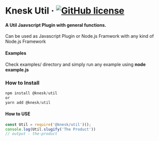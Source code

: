 # Knesk Util &middot; [![GitHub license](https://img.shields.io/badge/license-MIT-blue.svg)](https://github.com/knesklab/util/blob/master/LICENSE)


#### A Util Jaavscript Plugin with general functions.
Can be used as Javascript Plugin or Node.js Framwork with any kind of Node.js Framework

#### Examples
Check examples/ directory and simply run any example using **node example.js**

### How to Install
  ```javascript
npm install @knesk/util
or
yarn add @knesk/util
```

#### How to USE
```javascript
const Util = require('@knesk/util')();
console.log(Util.slugify('The Product'))
// output - the-product
```
